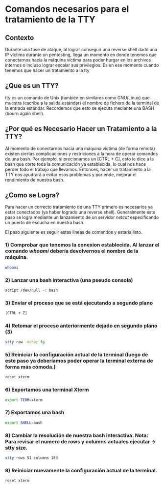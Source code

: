 # Comandos necesarios para el tratamiento de la TTY

## Contexto
Durante una fase de ataque, al lograr conseguir una reverse shell dado una IP víctima durante un pentesting, llega un momento en donde tenemos que conectarnos
hacia la máquina víctima para poder hurgar en los archivos internos o incluso lograr escalar sus privilegios. Es en ese momento cuando tenemos que hacer un
tratamiento a la tty

## ¿Que es un TTY?
tty es un comando de Unix (también en similares como GNU/Linux) que muestra (escribe a la salida estándar) el nombre de fichero de la terminal de la entrada estándar.
Recordemos que esto se ejecuta mediante una BASH (bourn again shell).

## ¿Por qué es Necesario Hacer un Tratamiento a la TTY?
Al momento de conectarnos hacia una máquina victima (de forma remota) existen ciertas complicaciones y restriciones a la hora de operar comandos de una bash.
Por ejemplo, si precionamos un [CTRL + C], esto le dice a la bash que corte toda la comunicación ya establecída, lo cual nos hace perder todo el trabajo que llevamos.
Entonces, hacer un tratamiento a la TTY nos ayudrará a evitar esos problemas y por ende, mejorar el rendimiento de nuestra bash.

## ¿Como se Logra?
Para hacer un correcto tratamiento de una TTY primero es necesarios ya estar conectados (ya haber logrado una reverse shell). Generalmente este paso se logra mediante
un lanzamiento de un servidor *netcat* especificando un puerto de escucha en nuestra bash.

El paso siguiente es seguir estas lineas de comandos y estaría listo.

### 1) Comprobar que tenemos la conexion establecida. Al lanzar el comando *whoami* debería devolvernos el nombre de la máquina.
```bash
whoami
```
### 2) Lanzar una bash interactíva (una pseudo consola)

```bash
script /dev/null -c bash
```

### 3) Enviar el proceso que se está ejecutando a segundo plano

```bash
[CTRL + Z]
```

### 4) Retomar el proceso anteriormente dejado en segundo plano (3)

```bash
stty raw -echo; fg
```

### 5) Reiniciar la configuración actual de la terminal (luego de este paso ya deberíamos poder operar la terminal externa de forma más cómoda.)

```bash
reset xterm
```

### 6) Exportamos una terminal Xterm

```bash
export TERM=xterm
```

### 7) Exportamos una bash

```bash
export SHELL=bash
```

### 8) Cambiar la resolución de nuestra bash interactiva. Nota: Para revisar el numero de rows y columns actuales ejecutar -> stty size.
```bash
stty rows 51 columns 189
```

### 9) Reiniciar nuevamente la configuración actual de la terminal.
```bash
reset xterm
```

